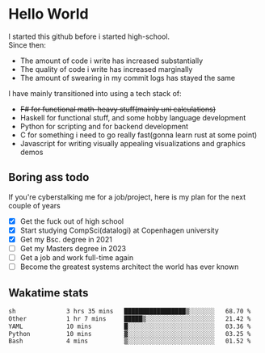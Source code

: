 # Hello World

I started this github before i started high-school.  
Since then:
- The amount of code i write has increased substantially
- The quality of code i write has increased marginally
- The amount of swearing in my commit logs has stayed the same

I have mainly transitioned into using a tech stack of:
- ~~F# for functional math-heavy stuff(mainly uni calculations)~~
- Haskell for functional stuff, and some hobby language development
- Python for scripting and for backend development
- C for something i need to go really fast(gonna learn rust at some point)
- Javascript for writing visually appealing visualizations and graphics demos

## Boring ass todo
If you're cyberstalking me for a job/project, here is my plan for the next couple of years
- [x] Get the fuck out of high school
- [x] Start studying CompSci(datalogi) at Copenhagen university
- [x] Get my Bsc. degree in 2021
- [ ] Get my Masters degree in 2023
- [ ] Get a job and work full-time again
- [ ] Become the greatest systems architect the world has ever known

## Wakatime stats
<!--START_SECTION:waka-->

```txt
sh              3 hrs 35 mins   █████████████████▒░░░░░░░   68.70 %
Other           1 hr 7 mins     █████▒░░░░░░░░░░░░░░░░░░░   21.42 %
YAML            10 mins         █░░░░░░░░░░░░░░░░░░░░░░░░   03.36 %
Python          10 mins         ▓░░░░░░░░░░░░░░░░░░░░░░░░   03.25 %
Bash            4 mins          ▒░░░░░░░░░░░░░░░░░░░░░░░░   01.52 %
```

<!--END_SECTION:waka-->

